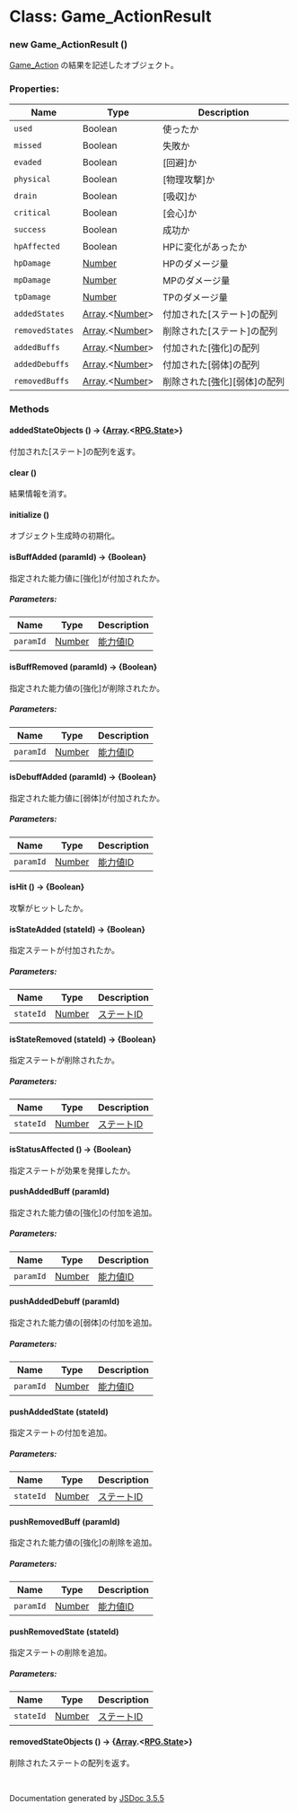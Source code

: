 # Class: Game_ActionResult

### new Game_ActionResult ()
 [Game_Action](Game_Action.md) の結果を記述したオブジェクト。


### Properties:

| Name | Type | Description |
| --- | --- | --- |
| `used` | Boolean | 使ったか |
| `missed` | Boolean | 失敗か |
| `evaded` | Boolean | [回避]か |
| `physical` | Boolean | [物理攻撃]か |
| `drain` | Boolean | [吸収]か |
| `critical` | Boolean | [会心]か |
| `success` | Boolean | 成功か |
| `hpAffected` | Boolean | HPに変化があったか |
| `hpDamage` | [Number](Number.md) | HPのダメージ量 |
| `mpDamage` | [Number](Number.md) | MPのダメージ量 |
| `tpDamage` | [Number](Number.md) | TPのダメージ量 |
| `addedStates` | [Array](Array.md).&lt;[Number](Number.md)&gt; | 付加された[ステート]の配列 |
| `removedStates` | [Array](Array.md).&lt;[Number](Number.md)&gt; | 削除された[ステート]の配列 |
| `addedBuffs` | [Array](Array.md).&lt;[Number](Number.md)&gt; | 付加された[強化]の配列 |
| `addedDebuffs` | [Array](Array.md).&lt;[Number](Number.md)&gt; | 付加された[弱体]の配列 |
| `removedBuffs` | [Array](Array.md).&lt;[Number](Number.md)&gt; | 削除された[強化][弱体]の配列 |


### Methods

#### addedStateObjects () → {[Array](Array.md).<[RPG.State](RPG.State.md)>}
付加された[ステート]の配列を返す。


#### clear ()
結果情報を消す。

#### initialize ()
 オブジェクト生成時の初期化。

#### isBuffAdded (paramId) → {Boolean}
指定された能力値に[強化]が付加されたか。

##### Parameters:

| Name | Type | Description |
| --- | --- | --- |
| `paramId` | [Number](Number.md) | [能力値ID](RPG.Enemy.md#能力値id) |


#### isBuffRemoved (paramId) → {Boolean}
指定された能力値の[強化]が削除されたか。

##### Parameters:

| Name | Type | Description |
| --- | --- | --- |
| `paramId` | [Number](Number.md) | [能力値ID](RPG.Enemy.md#能力値id) |


#### isDebuffAdded (paramId) → {Boolean}
指定された能力値に[弱体]が付加されたか。

##### Parameters:

| Name | Type | Description |
| --- | --- | --- |
| `paramId` | [Number](Number.md) | [能力値ID](RPG.Enemy.md#能力値id) |


#### isHit () → {Boolean}
攻撃がヒットしたか。

#### isStateAdded (stateId) → {Boolean}
指定ステートが付加されたか。

##### Parameters:

| Name | Type | Description |
| --- | --- | --- |
| `stateId` | [Number](Number.md) | [ステートID](RPG.State.md#ステートid) |


#### isStateRemoved (stateId) → {Boolean}
指定ステートが削除されたか。

##### Parameters:

| Name | Type | Description |
| --- | --- | --- |
| `stateId` | [Number](Number.md) | [ステートID](RPG.State.md#ステートid) |


#### isStatusAffected () → {Boolean}
指定ステートが効果を発揮したか。


#### pushAddedBuff (paramId)
指定された能力値の[強化]の付加を追加。

##### Parameters:

| Name | Type | Description |
| --- | --- | --- |
| `paramId` | [Number](Number.md) | [能力値ID](RPG.Enemy.md#能力値id) |


#### pushAddedDebuff (paramId)
指定された能力値の[弱体]の付加を追加。

##### Parameters:

| Name | Type | Description |
| --- | --- | --- |
| `paramId` | [Number](Number.md) | [能力値ID](RPG.Enemy.md#能力値id) |


#### pushAddedState (stateId)
指定ステートの付加を追加。

##### Parameters:

| Name | Type | Description |
| --- | --- | --- |
| `stateId` | [Number](Number.md) | [ステートID](RPG.State.md#ステートid) |


#### pushRemovedBuff (paramId)
指定された能力値の[強化]の削除を追加。

##### Parameters:

| Name | Type | Description |
| --- | --- | --- |
| `paramId` | [Number](Number.md) | [能力値ID](RPG.Enemy.md#能力値id) |


#### pushRemovedState (stateId)
指定ステートの削除を追加。

##### Parameters:

| Name | Type | Description |
| --- | --- | --- |
| `stateId` | [Number](Number.md) | [ステートID](RPG.State.md#ステートid) |


#### removedStateObjects () → {[Array](Array.md).<[RPG.State](RPG.State.md)>}
削除されたステートの配列を返す。
 <br>

  Documentation generated by [JSDoc 3.5.5](https://github.com/jsdoc3/jsdoc)
